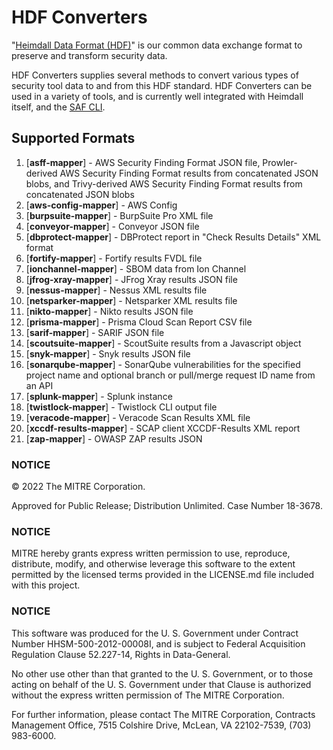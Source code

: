 # HDF Converters

"[Heimdall Data Format (HDF)](https://saf.mitre.org/#/normalize)" is our common data exchange format to preserve and transform security data.

HDF Converters supplies several methods to convert various types of security tool data to and from this HDF standard. HDF Converters can be used in a variety of tools, and is currently well integrated with Heimdall itself, and the [SAF CLI](https://github.com/mitre/saf).

## Supported Formats
1.  [**asff-mapper**] - AWS Security Finding Format JSON file, Prowler-derived AWS Security Finding Format results from concatenated JSON blobs, and Trivy-derived AWS Security Finding Format results from concatenated JSON blobs
2.  [**aws-config-mapper**] - AWS Config
3.  [**burpsuite-mapper**] - BurpSuite Pro XML file
4.  [**conveyor-mapper**] - Conveyor JSON file
5.  [**dbprotect-mapper**] - DBProtect report in "Check Results Details" XML format
6.  [**fortify-mapper**] - Fortify results FVDL file
7.  [**ionchannel-mapper**] - SBOM data from Ion Channel
8.  [**jfrog-xray-mapper**] - JFrog Xray results JSON file
9.  [**nessus-mapper**] - Nessus XML results file
10.  [**netsparker-mapper**] - Netsparker XML results file
11. [**nikto-mapper**] - Nikto results JSON file
12. [**prisma-mapper**] - Prisma Cloud Scan Report CSV file
13. [**sarif-mapper**] - SARIF JSON file
14. [**scoutsuite-mapper**] - ScoutSuite results from a Javascript object
15. [**snyk-mapper**] - Snyk results JSON file
16. [**sonarqube-mapper**] - SonarQube vulnerabilities for the specified project name and optional branch or pull/merge request ID name from an API
17. [**splunk-mapper**] - Splunk instance
18. [**twistlock-mapper**] - Twistlock CLI output file
19. [**veracode-mapper**] - Veracode Scan Results XML file
20. [**xccdf-results-mapper**] - SCAP client XCCDF-Results XML report
21. [**zap-mapper**] - OWASP ZAP results JSON

### NOTICE

© 2022 The MITRE Corporation.

Approved for Public Release; Distribution Unlimited. Case Number 18-3678.

### NOTICE

MITRE hereby grants express written permission to use, reproduce, distribute, modify, and otherwise leverage this software to the extent permitted by the licensed terms provided in the LICENSE.md file included with this project.

### NOTICE

This software was produced for the U. S. Government under Contract Number HHSM-500-2012-00008I, and is subject to Federal Acquisition Regulation Clause 52.227-14, Rights in Data-General.

No other use other than that granted to the U. S. Government, or to those acting on behalf of the U. S. Government under that Clause is authorized without the express written permission of The MITRE Corporation.

For further information, please contact The MITRE Corporation, Contracts Management Office, 7515 Colshire Drive, McLean, VA  22102-7539, (703) 983-6000.
